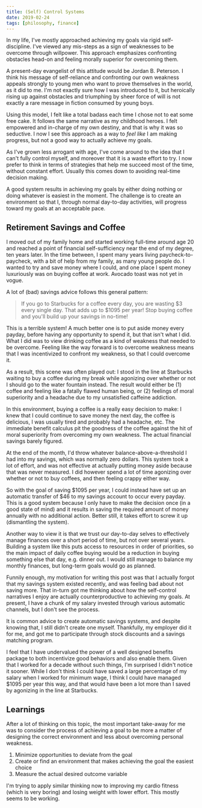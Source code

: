 ```yaml
---
title: (Self) Control Systems
date: 2019-02-24
tags: [philosophy, finance]
---
```


In my life, I've mostly approached
achieving my goals via rigid self-discipline. I've viewed any mis-steps
as a sign of weaknesses to be overcome through willpower.
This approach emphasizes confronting obstacles head-on and feeling morally
superior for overcoming them.

A present-day evangelist of this attitude would be Jordan B. Peterson. I think
his message of self-reliance and confronting our own weakness
appeals strongly to young men who want to prove themselves
in the world, as it did to me. I'm not exactly sure how I was introduced to
it, but heroically rising up against obstacles and triumphing by sheer force
of will is not exactly a rare message in fiction consumed by young boys.

Using this model, I felt like a total badass each time I chose not to eat
some free cake. It follows the same narrative as my childhood heroes.
I felt empowered and in-charge of my own destiny, and that is why it was so
seductive. I now I see this approach as a way to _feel like_ I am making
progress, but not a good way to actually achieve my goals.

As I've grown less arrogant with age, I've come around to the idea that
I can't fully control myself, and moreover that it is a waste effort to try.
I now prefer to think in terms of
strategies that help me succeed most of the time, without constant effort.
Usually this comes down to avoiding real-time decision making.

A good system results in achieving my goals by either doing nothing
or doing whatever is easiest in the moment.
The challenge is to create an environment so that I, through normal
day-to-day activities, will progress toward my goals at an acceptable pace.

<!--more-->

## Retirement Savings and Coffee

I moved out of my family home and started working full-time around age 20
and reached a point of financial self-sufficiency near the end of my
degree, ten years later. In the time between,
I spent many years living paycheck-to-paycheck,
with a bit of help from my family, as many young people do.
I wanted to try and save money where I could, and one place I spent money
luxuriously was on buying coffee at work. Avocado toast was not yet in vogue.

A lot of (bad) savings advice follows this general pattern:

<blockquote>
If you go to Starbucks for a coffee every day, you are wasting $3
every single day. That adds up to $1095 per year! Stop buying coffee
and you'll build up your savings in no-time!
</blockquote>

This is a terrible system! A much better one is to put aside money
every payday, before having any opportunity to spend it,
but that isn't what I did. What I did was to view
drinking coffee as a kind of weakness that needed to be overcome.
Feeling like the way forward is to overcome weakness means that
I was incentivized to confront my weakness, so that I could overcome it.

As a result, this scene was often played out:
I stood in the line at Starbucks waiting to buy a coffee during my break
while agonizing over whether or not I should go to the water fountain instead.
The result would either be (1) coffee and feeling like a fatally flawed
human being, or (2) feelings of moral superiority and
a headache due to my unsatisfied caffeine addiction.

In this environment, buying a coffee is a really easy decision to make:
I knew that I could continue to save money the next day,
the coffee is delicious, I was usually tired and probably had a headache, etc.
The immediate benefit calculus pit the goodness of the coffee against the
hit of moral superiority from overcoming my own weakness. The actual financial
savings barely figured.

At the end of the month, I'd throw whatever balance-above-a-threshold I had
into my savings, which was normally zero dollars.
This system took a lot of effort, and was not effective at actually putting
money aside because that was never measured.
I did however spend a lot of time agonizing over whether or not to buy coffees,
and then feeling crappy either way.

So with the goal of saving $1095 per year, I could instead have set up an
automatic transfer of $46 to my savings account to occur every payday.
This is a good system because I only have to make the decision once
(in a good state of mind) and it results in saving the required amount of
money annually with no additional action.
Better still, it takes effort to screw it up (dismantling the system).

Another way to view it is that we trust our day-to-day selves to effectively 
manage finances over a short period of time, but not over several years.
Building a system like this puts access to resources in order of priorities,
so the main impact of daily coffee buying would be a reduction in
buying something else that day, e.g. dinner out. I would still manage to
balance my monthly finances, but long-term goals would go as planned.

Funnily enough, my motivation for writing this post was that I actually forgot
that my savings system existed recently, and was feeling bad about not
saving more. That in-turn got me thinking about how the self-control
narratives I enjoy are actually counterproductive to achieving my goals.
At present, I have a chunk of my salary invested through various
automatic channels, but I don't see the process.

It is common advice to create automatic savings systems, and
despite knowing that, I still didn't create one myself. Thankfully,
my employer did it for me, and got me to participate through stock discounts
and a savings matching program. 

I feel that I have undervalued the power of a well designed
benefits package to both incentivize good behaviors and also enable them.
Given that I worked for a decade without such things, I'm surprised I
didn't notice it sooner. While I don't think I could have saved a large
percentage of my salary when I worked for minimum wage,
I think I could have managed $1095 per year this way,
and that would have been a lot more than I saved by
agonizing in the line at Starbucks.


## Learnings

After a lot of thinking on this topic, the most important take-away
for me was to consider the process of achieving a goal to be more
a matter of designing the correct environment and less about
overcoming personal weakness.

1. Minimize opportunities to deviate from the goal
2. Create or find an environment that makes achieving the goal the easiest choice
3. Measure the actual desired outcome variable

I'm trying to apply similar thinking now to improving my cardio fitness
(which is very boring) and losing weight with lower effort.
This mostly seems to be working.

